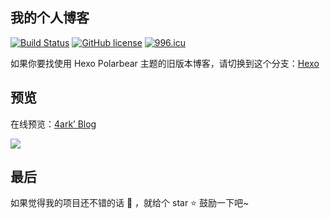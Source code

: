 ## 我的个人博客

[![Build Status](https://github.com/gd4Ark/gd4ark.github.io/workflows/build/badge.svg?branch=vuepress&event=push)](https://github.com/gd4Ark/gd4ark.github.io/actions?query=branch%3Avuepress+event%3Apush)
[![GitHub license](https://img.shields.io/github/license/gd4Ark/gd4ark.github.io.svg)](https://github.com/gd4Ark/gd4ark.github.io/blob/jekyll/LICENSE)
[![996.icu](https://img.shields.io/badge/link-996.icu-%23FF4D5B.svg)](https://996.icu)

如果你要找使用 Hexo Polarbear 主题的旧版本博客，请切换到这个分支：[Hexo](https://github.com/gd4Ark/gd4Ark.github.io/tree/hexo)

## 预览

在线预览：[4ark’ Blog](https://4ark.me)

![](https://gd4ark-1258805822.cos.ap-guangzhou.myqcloud.com/images202202171841427.png)

## 最后

如果觉得我的项目还不错的话 👏 ，就给个 star ⭐ 鼓励一下吧~
